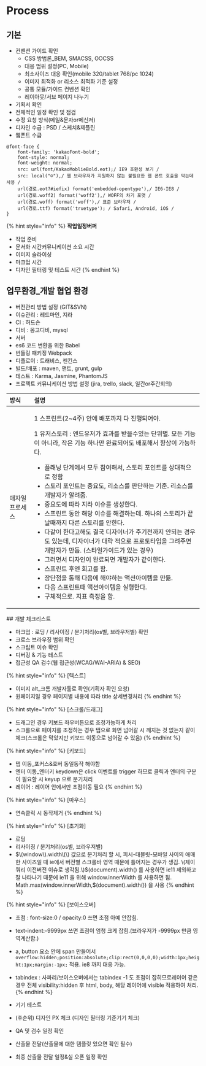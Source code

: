 # Process

## 기본

* 컨벤션 가이드 확인
  * CSS 방법론\_BEM, SMACSS, OOCSS
  * 대응 범위 설정\(PC, Mobile\) 
  * 최소사이즈 대응 확인\(mobile 320/tablet 768/pc 1024\)
  * 이미지 최적화 or 리소스 최적화 기준 설정
  * 공통 모듈/가이드 컨벤션 확인
  * 레이아웃/서브 페이지 나누기
* 기획서 확인
* 전체적인 일정 확인 및 점검
* 수정 요청 방식\(메일&문자or메신저\)
* 디자인 수급 : PSD / 스케치&제플린
* 웹폰트 수급

```
@font-face {
    font-family: 'kakaoFont-bold';
    font-style: normal;
    font-weight: normal;
    src: url(font/KakaoMoblieBold.eot);/ IE9 호환성 보기 /
    src: local("☺"),/ 웹 브라우저가 지원하지 않는 불필요한 웹 폰트 호출을 막는데 사용 /
    url(경로.eot?#iefix) format('embedded-opentype'),/ IE6-IE8 /
    url(경로.woff2) format('woff2'),/ WOFF의 차기 포맷 /
    url(경로.woff) format('woff'),/ 표준 브라우저 /
    url(경로.ttf) format('truetype'); / Safari, Android, iOS /
}
```

{% hint style="info" %}
 **작업일정버퍼**

* 작업 준비
* 문서화 시간커뮤니케이션 소요 시간
* 이미지 슬라이싱
* 마크업 시간
* 디자인 필터링 및 테스트 시간
{% endhint %}

##  업무환경\_개발 협업 환경

* 버전관리 방법 설정 \(GIT&SVN\) 
* 이슈관리 : 레드마인, 지라
* CI : 허드슨
* 디비 : 몽고디비, mysql
* 서버
* es6 코드 변환을 위한 Babel
* 번들링 패키징 Webpack
* 디플로이 : 트래비스, 젠킨스
* 빌드/배포 : maven, 앤트, grunt, gulp
* 테스트 : Karma, Jasmine, PhantomJS
* 프로젝트 커뮤니케이션 방법 설정 \(jira, trello, slack, 일간or주간회의\)

<table>
  <thead>
    <tr>
      <th style="text-align:left">&#xBC29;&#xC2DD;</th>
      <th style="text-align:left">&#xC124;&#xBA85;</th>
    </tr>
  </thead>
  <tbody>
    <tr>
      <td style="text-align:left">&#xC560;&#xC790;&#xC77C; &#xD504;&#xB85C;&#xC138;&#xC2A4;</td>
      <td style="text-align:left">
        <p>1 &#xC2A4;&#xD504;&#xB9B0;&#xD2B8;(2~4&#xC8FC;) &#xC548;&#xC5D0; &#xBC30;&#xD3EC;&#xAE4C;&#xC9C0;
          &#xB2E4; &#xC9C4;&#xD589;&#xB418;&#xC5B4;&#xC57C;.</p>
        <p>1 &#xC720;&#xC800;&#xC2A4;&#xD1A0;&#xB9AC; : &#xC5D4;&#xB4DC;&#xC720;&#xC800;&#xAC00;
          &#xD6A8;&#xACFC;&#xB97C; &#xBC1B;&#xC744;&#xC218;&#xC788;&#xB294; &#xB2E8;&#xC704;&#xBCC4;.
          &#xBAA8;&#xB4E0; &#xAE30;&#xB2A5;&#xC774; &#xC544;&#xB2C8;&#xB77C;, &#xC791;&#xC740;
          &#xAE30;&#xB2A5; &#xD558;&#xB098;&#xB9CC; &#xC644;&#xB8CC;&#xB418;&#xC5B4;&#xB3C4;
          &#xBC30;&#xD3EC;&#xD574;&#xC11C; &#xD5A5;&#xC0C1;&#xC774; &#xAC00;&#xB2A5;&#xD558;&#xB2E4;.</p>
        <p></p>
        <ul>
          <li>&#xD50C;&#xB798;&#xB2DD; &#xB2E8;&#xACC4;&#xC5D0;&#xC11C; &#xBAA8;&#xB450;
            &#xCC38;&#xC5EC;&#xD574;&#xC11C;, &#xC2A4;&#xD1A0;&#xB9AC; &#xD3EC;&#xC778;&#xD2B8;&#xB97C;
            &#xC0C1;&#xB300;&#xC801;&#xC73C;&#xB85C; &#xC815;&#xD568;</li>
          <li>&#xC2A4;&#xD1A0;&#xB9AC; &#xD3EC;&#xC778;&#xD2B8;&#xB294; &#xC911;&#xC694;&#xB3C4;,
            &#xB9AC;&#xC18C;&#xC2A4;&#xB97C; &#xD310;&#xB2E8;&#xD558;&#xB294; &#xAE30;&#xC900;.
            &#xB9AC;&#xC18C;&#xC2A4;&#xB97C; &#xAC1C;&#xBC1C;&#xC790;&#xAC00; &#xC54C;&#xB824;&#xC90C;.</li>
          <li>&#xC911;&#xC694;&#xB3C4;&#xC5D0; &#xB530;&#xB77C; &#xC9C0;&#xB77C; &#xC774;&#xC288;&#xB97C;
            &#xC0DD;&#xC131;&#xD55C;&#xB2E4;.</li>
          <li>&#xC2A4;&#xD504;&#xB9B0;&#xD2B8; &#xB3D9;&#xC548; &#xD574;&#xB2F9; &#xC774;&#xC288;&#xB97C;
            &#xD574;&#xACB0;&#xD558;&#xB294;&#xB370;. &#xD558;&#xB098;&#xC758; &#xC2A4;&#xD1A0;&#xB9AC;&#xAC00;
            &#xB05D;&#xB0A0;&#xB54C;&#xAE4C;&#xC9C0; &#xB2E4;&#xB978; &#xC2A4;&#xD1A0;&#xB9AC;&#xB97C;
            &#xC548;&#xD55C;&#xB2E4;.</li>
          <li>&#xB2E4;&#xAC19;&#xC774; &#xD55C;&#xB2E4;&#xACE0;&#xD574;&#xB3C4; &#xACB0;&#xAD6D;
            &#xB514;&#xC790;&#xC774;&#xB108;&#xAC00; &#xC8FC;&#xAE30;&#xC804;&#xAE4C;&#xC9C0;
            &#xC548;&#xB418;&#xB294; &#xACBD;&#xC6B0;&#xB3C4; &#xC788;&#xB294;&#xB370;,
            &#xB514;&#xC790;&#xC774;&#xB108;&#xAC00; &#xB300;&#xB7B5; &#xC801;&#xC73C;&#xB85C;
            &#xD504;&#xB85C;&#xD1A0;&#xD0C0;&#xC785;&#xC744; &#xADF8;&#xB824;&#xC8FC;&#xBA74;
            &#xAC1C;&#xBC1C;&#xC790;&#xAC00; &#xB9CC;&#xB4EC;. (&#xC2A4;&#xD0C0;&#xC77C;&#xAC00;&#xC774;&#xB4DC;&#xAC00;
            &#xC788;&#xB294; &#xACBD;&#xC6B0;)</li>
          <li>&#xADF8;&#xB7EC;&#xBA74;&#xC11C; &#xB514;&#xC790;&#xC778;&#xC774; &#xC644;&#xB8CC;&#xB418;&#xBA74;
            &#xAC1C;&#xBC1C;&#xC790;&#xAC00; &#xAC19;&#xC774;&#xD55C;&#xB2E4;.</li>
          <li>&#xC2A4;&#xD504;&#xB9B0;&#xD2B8; &#xD6C4;&#xC5D4; &#xD68C;&#xACE0;&#xB97C;
            &#xD568;.</li>
          <li>&#xC7A5;&#xB2E8;&#xC810;&#xC744; &#xD1B5;&#xD574; &#xB2E4;&#xC74C;&#xC5D0;
            &#xD574;&#xC57C;&#xD558;&#xB294; &#xC561;&#xC158;&#xC544;&#xC774;&#xD15C;&#xC744;
            &#xB9CC;&#xB4E6;.</li>
          <li>&#xB2E4;&#xC74C; &#xC2A4;&#xD504;&#xB9B0;&#xD2B8;&#xB54C; &#xC561;&#xC158;&#xC544;&#xC774;&#xD15C;&#xC744;
            &#xC2E4;&#xD589;&#xD55C;&#xB2E4;.</li>
          <li>&#xAD6C;&#xCCB4;&#xC801;&#xC73C;&#xB85C;. &#xC9C0;&#xD45C; &#xCE21;&#xC815;&#xC744;
            &#xD568;.</li>
        </ul>
      </td>
    </tr>
  </tbody>
</table>## 개발 체크리스트

* 마크업 : 로딩 / 리사이징 / 분기처리\(os별, 브라우저별\) 확인
* 크로스 브라우징 범위 확인
* 스크립트 이슈 확인
* 디버깅 & 기능 테스트
* 접근성 QA 검수\(웹 접근성\(WCAG/WAI-ARIA\) & SEO\)

{% hint style="info" %}
\[텍스트\]

* 이미지 alt\_크롬 개발자툴로 확인\(기획자 확인 요청\)
* 원페이지일 경우 페이지별 내용에 따라 title 상세변경처리
{% endhint %}

{% hint style="info" %}
\[스크롤/드래그\]

* 드래그인 경우 키보드 좌우버튼으로 조정가능하게 처리
* 스크롤으로 페이지를 조정하는 경우 탭으로 화면 넘어갈 시 깨지는 것 없는지 같이 체크\(스크롤은 막았지만 키보드 이동으로 넘어갈 수 있음\)
{% endhint %}

{% hint style="info" %}
\[키보드\]

* 탭 이동\_포커스&호버 동일동작 해야함
* 엔터 이동\_엔터키 keydown은 click 이벤트를 trigger 하므로 클릭과 엔터의 구분이 필요할 시 keyup 으로 분기처리
* 레이어 : 레이어 안에서만 초점이동 필요
{% endhint %}

{% hint style="info" %}
\[마우스\]

* 연속클릭 시 동작제거
{% endhint %}

{% hint style="info" %}
\[초기화\]

* 로딩
* 리사이징 / 분기처리\(os별, 브라우저별\)
* $\(window\).width\(\) 값으로 분기처리 할 시, 피시-태블릿-모바일 사이의 애매한 사이즈일 때 ie에서 버전별 스크롤바 영역 때문에 틀어지는 경우가 생김. \(제이쿼리 이전버전 이슈로 생각됨.\)$\(document\).width\(\) 를 사용하면 ie11 제외하고 잘 나타나기 때문에 ie11 을 위해 window.innerWidth 를 사용하면 됨. Math.max\(window.innerWidth,$\(document\).width\(\)\) 을 사용
{% endhint %}

{% hint style="info" %}
\[보이스오버\]

* 초점 :  font-size:0 / opacity:0 쓰면 초점 아예 안잡힘.
* text-indent:-9999px 쓰면 초점이 엄청 크게 잡힘.\(브라우저가 -9999px 만큼 영역계산함.\) 
* a, button 요소 안에 span 만들어서`overflow:hidden;position:absolute;clip:rect(0,0,0,0);width:1px;height:1px;margin:-1px;` 적용. ie8 까지 대응 가능.
* tabindex : 사파리/보이스오버에서는 tabindex -1 도 초점이 잡히므로레이어 같은 경우 전체 visibility:hidden 후 html, body, 해당 레이어에 visible 적용하여 처리.
{% endhint %}

* 기기 테스트
* \(후순위\) 디자인 PX 체크 \(디자인 필터링 기준기기 체크\)
* QA 및 검수 일정 확인
* 산출물 전달\(산출물에 대한 템플릿 있으면 확인 필수\) 
*  최종 산출물 전달 일정&실 오픈 일정 확인

